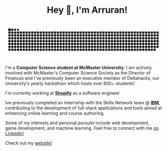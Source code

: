 <!--h1 without bottom border-->
<div id="user-content-toc">
  <ul align="center">
    <summary><h1 style="display: inline-block">Hey 👋, I'm Arruran!</h1></summary>
  </ul>
</div>

<!--- snake -->
<div align="center">
  <a href="https://arrurank.github.io/portfolio/">
    <img  style="pointer-events: none;" src="https://raw.githubusercontent.com/platane/snk/output/github-contribution-grid-snake-dark.svg"
         alt="snake" />
  </a>
</div>

<p>
I'm a <b>Computer Science student at McMaster University</b>. I am actively involved with McMaster's Computer Science Society as the Director of Finances and I've previously been an executive member of Deltahacks, our University's yearly hackathon which hosts over 800+ students!</p>

<p>
I'm currently working at <b><a href="https://www.shopify.com/ca" target="_blank">Shopify</a></b> as a software engineer </p>

<p>
Ive previously completed an internship with the Skills Network team @ <b><a href="https://www.ibm.com/ca-en" target="_blank">IBM</a></b>, contributing to the development of full-stack applications and tools aimed at enhancing online learning and course authoring.</p>

<p>Some of my interests and personal pursuits include web development, game development, and machine learning. Feel free to connect with me <a href="https://www.linkedin.com/in/arrurank/" target="_blank">on LinkedIn!</a></p>

Check out my <a href="https://arrurank.github.io/portfolio/" target="_blank">website!</a>
